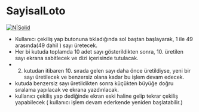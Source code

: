 # SayisalLoto

[![N|Solid](https://www.bilgeadam.com/akademi/SiteAssets/BilgeAdam/Images/LogoAkademi.png)](https://www.bilgeadam.com/akademi/) 


* Kullanıcı çekiliş yap butonuna tıkladığında sol baştan başlayarak, 1 ile 49 arasında(49 dahil ) sayı üretecek.
* Her bi kutuda toplamda 10 adet sayı gösterildikten sonra, 10. üretilen sayı ekrana sabitlecek ve dizi içerisinde tutulacak.
* 2. kutudan itibaren 10. sırada gelen sayı daha önce üretildiyse, yeni bir sayı üretilecek ve benzersiz olana kadar bu işlem devam edecek.
* kutuda benzersiz sayı üretildikten sonra küçükten büyüğe doğru sıralama yapılacak ve ekrana yazdırılacak.
* kullanıcı çekiliş yap dediğinde ekran eski haline gelip tekrar çekiliş yapabilecek ( kullanıcı işlem devam ederkende yeniden başlatabilir.)
